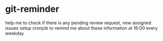 # git-reminder
help me to check if there is any pending review request, new assigned issues
setup cronjob to remind me about these information at 16:00 every weekday
